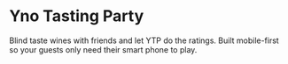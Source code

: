 # Yno Tasting Party
Blind taste wines with friends and let YTP do the ratings. Built mobile-first so your guests only need their smart phone to play.
